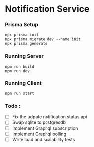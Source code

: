 # Notification Service

### Prisma Setup

```
npx prisma init
npx prisma migrate dev --name init
npx prisma generate
```

### Running Server

```
npm run build
npm run dev
```

### Running Client

```
npm run start
```

### Todo :

- [ ] Fix the udpate notification status api
- [ ] Swap sqlite to postgresdb
- [ ] Implement Graphql subscription
- [ ] Implement Graphql polling
- [ ] Write load and scalability tests

